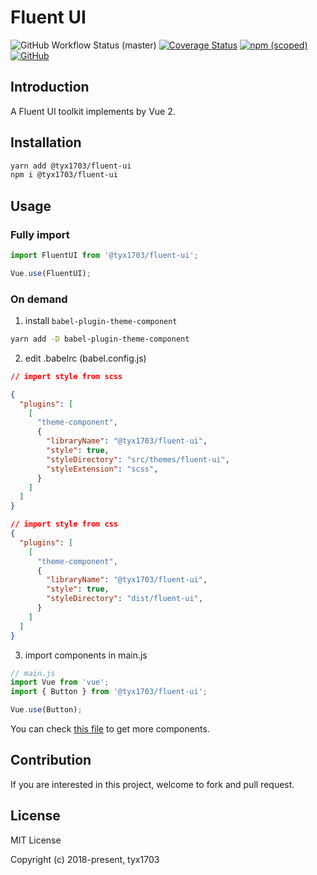 # Fluent UI

![GitHub Workflow Status (master)](https://img.shields.io/github/workflow/status/YanxinTang/fluent-ui/Build/master)
[![Coverage Status](https://coveralls.io/repos/github/YanxinTang/fluent-ui/badge.svg)](https://coveralls.io/github/YanxinTang/fluent-ui)
[![npm (scoped)](https://img.shields.io/npm/v/@tyx1703/fluent-ui)](https://www.npmjs.com/package/@tyx1703/fluent-ui)
[![GitHub](https://img.shields.io/github/license/YanxinTang/fluent-ui)](https://github.com/YanxinTang/fluent-ui/blob/master/LICENSE)

## Introduction

A Fluent UI toolkit implements by Vue 2.

## Installation

```sh
yarn add @tyx1703/fluent-ui
npm i @tyx1703/fluent-ui
```

## Usage

### Fully import

```js
import FluentUI from '@tyx1703/fluent-ui';

Vue.use(FluentUI);
```

### On demand

1. install `babel-plugin-theme-component`

```bash
yarn add -D babel-plugin-theme-component
```

2. edit .babelrc (babel.config.js)

```json
// import style from scss

{
  "plugins": [
    [
      "theme-component", 
      {
        "libraryName": "@tyx1703/fluent-ui",
        "style": true,
        "styleDirectory": "src/themes/fluent-ui",
        "styleExtension": "scss",
      }
    ]
  ]
}

// import style from css
{
  "plugins": [
    [
      "theme-component", 
      {
        "libraryName": "@tyx1703/fluent-ui",
        "style": true,
        "styleDirectory": "dist/fluent-ui",
      }
    ]
  ]
}
```

3. import components in main.js

```js
// main.js
import Vue from 'vue';
import { Button } from '@tyx1703/fluent-ui';

Vue.use(Button);
```

You can check [this file](https://github.com/YanxinTang/fluent-ui/blob/master/components.json) to get more components.

## Contribution

If you are interested in this project, welcome to fork and pull request.

## License

MIT License

Copyright (c) 2018-present, tyx1703